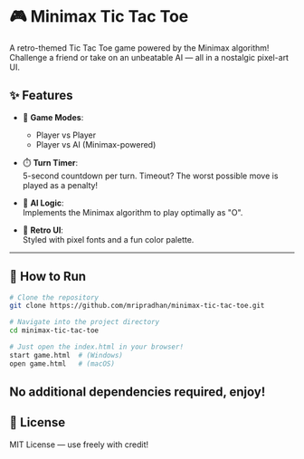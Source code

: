 # 🎮 Minimax Tic Tac Toe

A retro-themed Tic Tac Toe game powered by the Minimax algorithm!  
Challenge a friend or take on an unbeatable AI — all in a nostalgic pixel-art UI.

## ✨ Features

- 🎲 **Game Modes**:  
  - Player vs Player  
  - Player vs AI (Minimax-powered)

- ⏱️ **Turn Timer**:  
  5-second countdown per turn. Timeout? The worst possible move is played as a penalty!

- 🤖 **AI Logic**:  
  Implements the Minimax algorithm to play optimally as "O".

- 🎨 **Retro UI**:  
  Styled with pixel fonts and a fun color palette.

---

## 🚀 How to Run

```bash
# Clone the repository
git clone https://github.com/mripradhan/minimax-tic-tac-toe.git

# Navigate into the project directory
cd minimax-tic-tac-toe

# Just open the index.html in your browser!
start game.html  # (Windows)
open game.html   # (macOS)
```

No additional dependencies required, enjoy!
---

## 📜 License

MIT License — use freely with credit!
